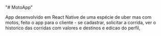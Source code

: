 "# MotoApp" 

App desenvolvido em React Native de uma espécie de uber mas com motos, feito o app para o cliente - se cadastrar, solicitar a corrida, ver o historico das corridas com valores e destinos e edicao do perfil,
